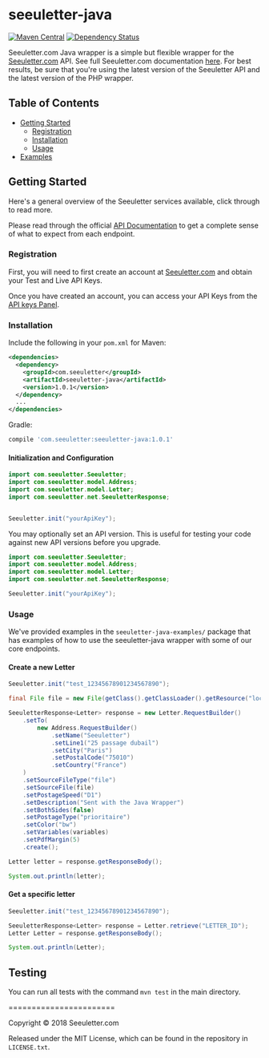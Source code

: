 # seeuletter-java

[![Maven Central](https://img.shields.io/maven-central/v/com.seeuletter/seeuletter-java.svg)](http://search.maven.org/#search%7Cga%7C1%7Cg%3A%22com.seeuletter%22%20AND%20a%3A%22seeuletter-java%22)
[![Dependency Status](https://beta.gemnasium.com/badges/github.com/seeuletter/seeuletter-java.svg)](https://beta.gemnasium.com/projects/github.com/seeuletter/seeuletter-java)


Seeuletter.com Java wrapper is a simple but flexible wrapper for the [Seeuletter.com](https://www.seeuletter.com) API. See full Seeuletter.com documentation [here](https://docs.seeuletter.com/). For best results, be sure that you're using the latest version of the Seeuletter API and the latest version of the PHP wrapper.

## Table of Contents

- [Getting Started](#getting-started)
  - [Registration](#registration)
  - [Installation](#installation)
  - [Usage](#usage)
- [Examples](#examples)

## Getting Started

Here's a general overview of the Seeuletter services available, click through to read more.


Please read through the official [API Documentation](https://docs.seeuletter.com/?java#) to get a complete sense of what to expect from each endpoint.

### Registration

First, you will need to first create an account at [Seeuletter.com](https://www.seeuletter.com/signup) and obtain your Test and Live API Keys.

Once you have created an account, you can access your API Keys from the [API keys Panel](https://www.seeuletter.com/app/dashboard/keys).

### Installation

Include the following in your `pom.xml` for Maven:

```xml
<dependencies>
  <dependency>
    <groupId>com.seeuletter</groupId>
    <artifactId>seeuletter-java</artifactId>
    <version>1.0.1</version>
  </dependency>
  ...
</dependencies>
```

Gradle:

```groovy
compile 'com.seeuletter:seeuletter-java:1.0.1'
```

#### Initialization and Configuration
```java
import com.seeuletter.Seeuletter;
import com.seeuletter.model.Address;
import com.seeuletter.model.Letter;
import com.seeuletter.net.SeeuletterResponse;


Seeuletter.init("yourApiKey");
```

You may optionally set an API version. This is useful for testing your code against new API versions before you upgrade.
```java
import com.seeuletter.Seeuletter;
import com.seeuletter.model.Address;
import com.seeuletter.model.Letter;
import com.seeuletter.net.SeeuletterResponse;

Seeuletter.init("yourApiKey");
```

### Usage

We've provided examples in the `seeuletter-java-examples/` package that has examples of how to use the seeuletter-java wrapper with some of our core endpoints.


#### Create a new Letter

```java
Seeuletter.init("test_12345678901234567890");

final File file = new File(getClass().getClassLoader().getResource("local_file.pdf").getPath());

SeeuletterResponse<Letter> response = new Letter.RequestBuilder()
    .setTo(
        new Address.RequestBuilder()
            .setName("Seeuletter")
            .setLine1("25 passage dubail")
            .setCity("Paris")
            .setPostalCode("75010")
            .setCountry("France")
    )
    .setSourceFileType("file")
    .setSourceFile(file)
    .setPostageSpeed("D1")
    .setDescription("Sent with the Java Wrapper")
    .setBothSides(false)
    .setPostageType("prioritaire")
    .setColor("bw")
    .setVariables(variables)
    .setPdfMargin(5)
    .create();

Letter letter = response.getResponseBody();

System.out.println(letter);
```

#### Get a specific letter

```java
Seeuletter.init("test_12345678901234567890");

SeeuletterResponse<Letter> response = Letter.retrieve("LETTER_ID");
Letter Letter = response.getResponseBody();

System.out.println(Letter);
```



## Testing

You can run all tests with the command `mvn test` in the main directory.

=======================

Copyright &copy; 2018 Seeuletter.com

Released under the MIT License, which can be found in the repository in `LICENSE.txt`.
